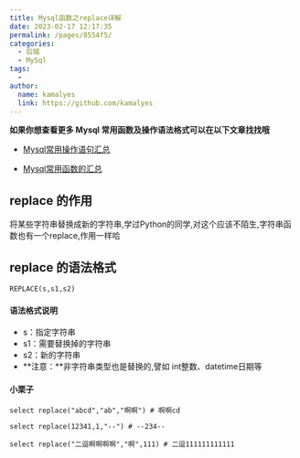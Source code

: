 ```yaml
---
title: Mysql函数之replace详解
date: 2023-02-17 12:17:35
permalink: /pages/8554f5/
categories:
  - 后端
  - MySql
tags:
  - 
author: 
  name: kamalyes
  link: https://github.com/kamalyes
---
```

**如果你想查看更多 Mysql 常用函数及操作语法格式可以在以下文章找找哦**

- [Mysql常用操作语句汇总](./59.Mysql常用操作语句汇总.md)

- [Mysql常用函数的汇总](./01.Mysql常用函数汇总.md)

replace 的作用
-----------

将某些字符串替换成新的字符串,学过Python的同学,对这个应该不陌生,字符串函数也有一个replace,作用一样哈

replace 的语法格式
-------------

```
REPLACE(s,s1,s2) 
```

#### 语法格式说明

*   s：指定字符串
*   s1：需要替换掉的字符串
*   s2：新的字符串
*   **注意：**非字符串类型也是替换的,譬如 int整数、datetime日期等

#### 小栗子

```
select replace("abcd","ab","啊啊") # 啊啊cd

select replace(12341,1,"--") # --234--

select replace("二逗啊啊啊啊","啊",111) # 二逗111111111111
```
